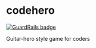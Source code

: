 codehero
========

[![GuardRails badge](https://badges.production.guardrails.io/moul/codehero.svg)](https://www.guardrails.io)

Guitar-hero style game for coders